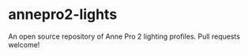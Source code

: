 # annepro2-lights
An open source repository of Anne Pro 2 lighting profiles. Pull requests welcome!
